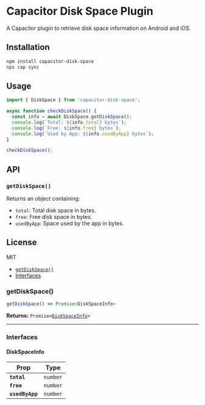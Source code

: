 # Capacitor Disk Space Plugin

A Capacitor plugin to retrieve disk space information on Android and iOS.

## Installation
```sh
npm install capacitor-disk-space
npx cap sync
```

## Usage
```ts
import { DiskSpace } from 'capacitor-disk-space';

async function checkDiskSpace() {
  const info = await DiskSpace.getDiskSpace();
  console.log(`Total: ${info.total} bytes`);
  console.log(`Free: ${info.free} bytes`);
  console.log(`Used by App: ${info.usedByApp} bytes`);
}

checkDiskSpace();
```

## API

### `getDiskSpace()`
Returns an object containing:
- `total`: Total disk space in bytes.
- `free`: Free disk space in bytes.
- `usedByApp`: Space used by the app in bytes.

## License
MIT

<docgen-index>

* [`getDiskSpace()`](#getdiskspace)
* [Interfaces](#interfaces)

</docgen-index>

<docgen-api>
<!--Update the source file JSDoc comments and rerun docgen to update the docs below-->

### getDiskSpace()

```typescript
getDiskSpace() => Promise<DiskSpaceInfo>
```

**Returns:** <code>Promise&lt;<a href="#diskspaceinfo">DiskSpaceInfo</a>&gt;</code>

--------------------


### Interfaces


#### DiskSpaceInfo

| Prop            | Type                |
| --------------- | ------------------- |
| **`total`**     | <code>number</code> |
| **`free`**      | <code>number</code> |
| **`usedByApp`** | <code>number</code> |

</docgen-api>

